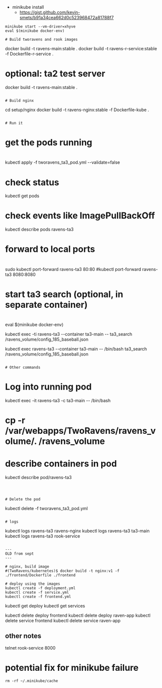 
- minikube install
  - https://gist.github.com/kevin-smets/b91a34cea662d0c523968472a81788f7

```
minikube start --vm-driver=xhyve
eval $(minikube docker-env)

# Build tworavens and rook images

```
docker build -t ravens-main:stable .
docker build -t ravens-r-service:stable -f Dockerfile-r-service .
# optional: ta2 test server
docker build -t ravens-main:stable .

```

# Build nginx

```
cd setup/nginx
docker build -t ravens-nginx:stable -f Dockerfile-kube .
```

# Run it

```
# get the pods running
#
kubectl apply -f tworavens_ta3_pod.yml --validate=false

# check status
kubectl get pods

# check events like ImagePullBackOff
kubectl describe pods ravens-ta3

# forward to local ports
#
sudo kubectl port-forward ravens-ta3 80:80
#kubectl port-forward ravens-ta3 8080:8080

# start ta3 search (optional, in separate container)
#
eval $(minikube docker-env)

kubectl exec -ti ravens-ta3 --container ta3-main -- ta3_search /ravens_volume/config_185_baseball.json

kubectl exec ravens-ta3 --container ta3-main -- /bin/bash ta3_search /ravens_volume/config_185_baseball.json

```

# Other commands

```
# Log into running pod
kubectl exec -it ravens-ta3 -c ta3-main -- /bin/bash
# cp -r /var/webapps/TwoRavens/ravens_volume/. /ravens_volume

# describe containers in pod
kubectl describe pod/ravens-ta3

```



# Delete the pod

```
kubectl delete -f tworavens_ta3_pod.yml
```

# logs

```
kubectl logs ravens-ta3 ravens-nginx
kubectl logs ravens-ta3 ta3-main
kubectl logs ravens-ta3 rook-service
```

---
OLD from sept
---

# nginx, build image
#(TwoRavens/kubernetes)$ docker build -t nginx:v1 -f ./frontend/Dockerfile ./frontend

# deploy using the images
kubectl create -f deployment.yml
kubectl create -f service.yml
kubectl create -f frontend.yml
```

kubectl get deploy
kubectl get services

kubectl delete deploy frontend
kubectl delete deploy raven-app
kubectl delete service frontend
kubectl delete service raven-app


## other notes

telnet rook-service 8000

# potential fix for minikube failure

```
rm -rf ~/.minikube/cache
```
